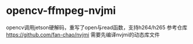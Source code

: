 # opencv-ffmpeg-nvjmi
opencv调用jetson硬解码，重写了open与read函数，支持h264/h265
  参考仓库 https://github.com/fan-chao/nvjmi
  需要先编译nvjmi的动态库文件
